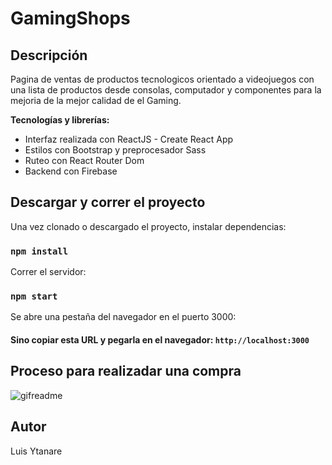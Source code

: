 # GamingShops



## Descripción

Pagina de ventas de productos tecnologicos orientado a videojuegos con una lista de productos desde consolas, computador y componentes para la mejoria de la mejor calidad de el Gaming.


**Tecnologías y librerías:** 

- Interfaz realizada con ReactJS - Create React App
- Estilos con Bootstrap y preprocesador Sass
- Ruteo con React Router Dom
- Backend con Firebase

## Descargar y correr el proyecto

Una vez clonado o descargado el proyecto, instalar dependencias:

### `npm install`

Correr el servidor:

### `npm start`

Se abre una pestaña del navegador en el puerto 3000:

#### Sino copiar esta URL y pegarla en el navegador: `http://localhost:3000`


## Proceso para realizadar una compra

![gifreadme](https://user-images.githubusercontent.com/85045557/142895647-a73df7c4-3af5-41e4-b6db-5114115e9b38.gif)

## Autor

Luis Ytanare

